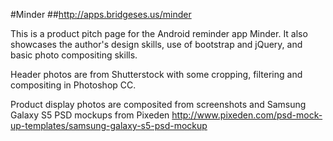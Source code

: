 #Minder
##http://apps.bridgeses.us/minder

This is a product pitch page for the Android reminder app Minder. It also showcases the author's design skills, use of bootstrap and jQuery, and basic photo compositing skills.

Header photos are from Shutterstock with some cropping, filtering and compositing in Photoshop CC.

Product display photos are composited from screenshots and Samsung Galaxy S5 PSD mockups from Pixeden http://www.pixeden.com/psd-mock-up-templates/samsung-galaxy-s5-psd-mockup